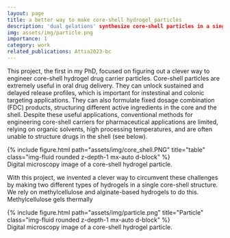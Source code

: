 ```yaml
---
layout: page
title: a better way to make core-shell hydrogel particles
description: 'dual gelations' synthesize core-shell particles in a single step
img: assets/img/particle.png
importance: 1
category: work
related_publications: Attia2023-bc
---
```

This project, the first in my PhD, focused on figuring out a clever way to engineer core-shell hydrogel drug carrier particles. Core-shell particles are extremely useful in oral drug delivery. They can unlock sustained and delayed release profiles, which is important for instestinal and colonic targeting applications. They can also formulate fixed dosage combination (FDC) products, structuring different active ingredients in the core and the shell. Despite these useful applications, conventional methods for engineering core-shell carriers for pharmaceutical applications are limited, relying on organic solvents, high processing temperatures, and are often unable to structure drugs in the shell (see below). 
<div class="row">
    <div class="col-sm mt-3 mt-md-0">
        {% include figure.html path="assets/img/core_shell.PNG" title="table" class="img-fluid rounded z-depth-1 mx-auto d-block" %}
    </div>
</div>
<div class="caption">
    Digital microscopy image of a core-shell hydrogel particle.
</div>

With this project, we invented a clever way to circumvent these challenges by making two different types of hydrogels in a single core-shell structure. We rely on methylcellulose and alginate-based hydrogels to do this. Methylcellulose gels thermally

<div class="row">
    <div class="col-sm mt-3 mt-md-0">
        {% include figure.html path="assets/img/particle.png" title="Particle" class="img-fluid rounded z-depth-1 mx-auto d-block" %}
    </div>
</div>
<div class="caption">
    Digital microscopy image of a core-shell hydrogel particle.
</div>
